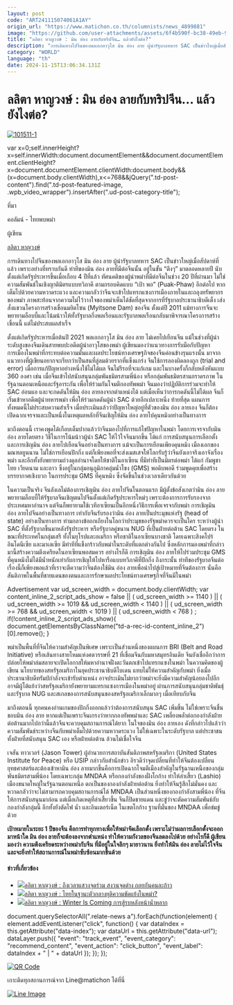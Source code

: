```yaml
---
layout: post
code: "ART241115074061A1AY"
origin_url: "https://www.matichon.co.th/columnists/news_4899881"
image: "https://github.com/user-attachments/assets/6f4b590f-bc38-49eb-93dd-1026d9c0237d"
title: "ลลิตา หาญวงษ์ : มิน อ่อง ลายกับทริปจีน… แล้วยังไงต่อ?"
description: "การเดินทางไปจีนของพลเอกอาวุโส มิน อ่อง ลาย ผู้นำรัฐบาลทหาร SAC เป็นข่าวใหญ่เมื่อสัปดาห์ที่แล้ว เพราะอย่างที่ทราบกันดี ท่าทีของมิน อ่อง ลายที่มีต่อจีนนั้น"
category: "WORLD"
language: "th"
date: 2024-11-15T13:06:34.131Z
---
```


# ลลิตา หาญวงษ์ : มิน อ่อง ลายกับทริปจีน… แล้วยังไงต่อ?

[![](https://www.matichon.co.th/wp-content/uploads/2024/11/101511-1.jpg "101511-1")](https://www.matichon.co.th/wp-content/uploads/2024/11/101511-1.jpg)

var x=0;self.innerHeight?x=self.innerWidth:document.documentElement&&document.documentElement.clientHeight?x=document.documentElement.clientWidth:document.body&&(x=document.body.clientWidth),x<=768&&jQuery(".td-post-content").find(".td-post-featured-image, .wpb\_video\_wrapper").insertAfter(".ud-post-category-title");

ที่มา

คอลัมน์ - ไทยพบพม่า

ผู้เขียน

[ลลิตา หาญวงษ์](https://www.matichon.co.th/columnist/%e0%b8%a5%e0%b8%a5%e0%b8%b4%e0%b8%95%e0%b8%b2-%e0%b8%ab%e0%b8%b2%e0%b8%8d%e0%b8%a7%e0%b8%87%e0%b8%a9%e0%b9%8c)

การเดินทางไปจีนของพลเอกอาวุโส มิน อ่อง ลาย ผู้นำรัฐบาลทหาร SAC เป็นข่าวใหญ่เมื่อสัปดาห์ที่แล้ว เพราะอย่างที่ทราบกันดี ท่าทีของมิน อ่อง ลายที่มีต่อจีนนั้น อยู่ในขั้น “ตึงๆ” มาตลอดหลายปี นับตั้งแต่เกิดรัฐประหารขึ้นเมื่อเกือบ 4 ปีที่แล้ว ทัศนคติของผู้นำพม่าที่มีต่อจีนในช่วง 20 ปีที่ผ่านมา ไม่ใช่ความสัมพันธ์ในเชิงญาติมิตรแบบทวิภาคี ตามกรอบคิดแบบ “เป้า พอ” (Puak-Phaw) อีกต่อไป หากเต็มไปด้วยความหวาดระแวง และความกลัวว่าจีนจะเข้าไปแทรกแซงการเมืองภายในและถลุงทรัพยากรของพม่า ภาพสะท้อนจากความไม่ไว้วางใจของพม่าเห็นได้ชัดที่สุดจากการที่รัฐบาลประธานาธิบดีเต็ง เส่ง สั่งแขวนโครงการสร้างเขื่อนมยิตโซน (Myitsone Dam) ของจีน ตั้งแต่ปี 2011 แม้ทางการจีนจะพยายามล็อบบี้และโน้มน้าวให้ทั้งรัฐบาลกึ่งพลเรือนและรัฐบาลพลเรือนกลับมาพิจารณาโครงการสร้างเขื่อนนี้ แต่ไม่ประสบผลสำเร็จ

ตั้งแต่เกิดรัฐประหารเมื่อต้นปี 2021 พลเอกอาวุโส มิน อ่อง ลาย ไม่เคยไปเยือนจีน แม้ในช่วงที่ผู้นำระดับสูงของจีนเดินสายพบปะอดีตผู้นำอาวุโสของพม่า ผู้เขียนมองว่าแนวทางการรับมือกับปัญหาการเมืองในพม่าที่กระทบต่อความมั่นและผลประโยชน์ทางเศรษฐกิจของจีนค่อนข้างรุนแรงนั้น มาจากแนวทางที่ผู้เขียนอยากจะเรียกว่าเป็นสนที่ลู่ลมด้วยรากที่แข็งแกร่ง จีนใช้การลองผิดลองถูก (trial and error) เมื่อการแก้ปัญหาอย่างหนึ่งใช้ไม่ได้ผล จีนไม่รีรอที่จะแก้เกม และในบางครั้งก็กลับหลังหันแบบ 360 องศา เช่น เมื่อจีนเข้าไปสนับสนุนกลุ่มพันธมิตรสามพี่น้อง หรือกลุ่มพันธมิตรสามภราดรภาพ ในรัฐฉานตอนเหนือและรัฐอาระกัน เพื่อให้ร่วมกันโจมตีกองทัพพม่า จีนมองว่าปฏิบัติการร่วมจะทำให้ SAC อ่อนแอ และจะกดดันให้มิน อ่อง ลายลงจากตำแหน่งได้ แต่เมื่อเห็นว่าการกดดันนี้ไม่ได้ผล จีนก็เริ่มเข้าหาอดีตผู้นำทหารพม่า เพื่อให้ร่วมกดดันผู้นำ SAC ด้วยอีกเปลาะหนึ่ง ท้ายที่สุด แผนการทั้งหมดนี้ไม่ประสบความสำเร็จ เมื่อประเมินแล้วว่าปัญหาใหญ่อยู่ที่ตัวของมิน อ่อง ลายเอง จีนก็ต้องเปิดฉากเจรจาและเป็นหนึ่งในเหตุผลหลักที่จีนเชิญให้มิน อ่อง ลายไปคุนหมิงอย่างเป็นทางการ

มาถึงตอนนี้ เราคงพูดได้เกือบเต็มปากแล้วว่าจีนมองไปที่การแก้ไขปัญหาในพม่า โดยการเจรจากับมิน อ่อง ลายโดยตรง วิธีในการโน้มน้าวผู้นำ SAC ให้ไว้ใจจีนมากขึ้น ได้แก่ การสนับสนุนการเลือกตั้ง และการเชิญมิน อ่อง ลายไปเยือนจีนอย่างเป็นทางการ แม้จะเป็นการเยือนเพียงคุนหมิง เมืองเอกของมณฑลยูนนาน ไม่ใช่การเยือนปักกิ่ง แต่ก็เพียงพอที่จะส่งเมสเสจให้โลกรับรู้ว่าจีนยังเอาจริงเอาจังเรื่องพม่า และอีกทั้งยังพยายามถ่วงดุลอำนาจโดยให้ชาติในอาเซียน ที่มีท่าทีเป็นมิตรต่อพม่า ได้แก่ กัมพูชา ไทย เวียดนาม และลาว ซึ่งอยู่ในกลุ่มอนุภูมิภาคลุ่มน้ำโขง (GMS) พอดิบพอดี ร่วมพูดคุยเพื่อสร้างบรรยากาศเชิงบวก ในการประชุม GMS ที่คุนหมิง ซึ่งจัดขึ้นในช่วงเวลาเดียวกันด้วย

ในความเป็นจริง จีนลังเลไม่ต้องการเชิญมิน อ่อง ลายไปจีนในตอนแรก มีผู้ตั้งข้อสังเกตว่ามิน อ่อง ลายพยายามล็อบบี้ให้รัฐบาลจีนเชิญตนไปจีนตั้งแต่เกิดรัฐประหารใหม่ๆ เพราะต้องการการรับรองจากประเทศมหาอำนาจ แต่จีนก็พยายามใช้เวทีอาเซียนเป็นอีกหนึ่งวิธีการเพื่อเจรจากับพม่า การเชิญมิน อ่อง ลายไปจีนอย่างเป็นทางการ เท่ากับจีนรับรองว่ามิน อ่อง ลายเป็นประมุขแห่งรัฐ (head of state) อย่างเป็นทางการ ท่ามกลางข้อถกเถียงในโลกว่าประมุขของรัฐพม่าควรจะเป็นใคร ระหว่างผู้นำ SAC ที่ตั้งรัฐบาลขึ้นมาหลังรัฐประหาร หรือรัฐบาลคู่ขนาน NUG ที่เป็นฝ่ายต่อต้าน SAC โดยตรง ในขณะที่ประเทศในกลุ่มเสรี ทั้งในยุโรปและอเมริกา หรือชาติในอาเซียนบางชาติ โดยเฉพาะสิงคโปร์ อินโดนีเซีย และมาเลเซีย มีท่าทีที่แข็งกร้าวกับพม่าในระดับที่แตกต่างกันไป ซึ่งหลักการมองพม่าที่กล่าวมานี้สร้างความตึงเครียดในอาเซียนพอสมควร อย่างไรก็ดี การเชิญมิน อ่อง ลายให้ไปร่วมประชุม GMS ที่คุนหมิงไม่ได้มีน้ำหนักเท่ากับการเชิญให้ไปหารือแบบทวิภาคีที่ปักกิ่ง ถึงกระนั้น ท่าทีของรัฐบาลจีนต่อเรื่องนี้ก็เพียงพอแล้วที่เราจะตีความว่าจีนต้องใช้มิน อ่อง ลายเพื่อนำไปสู่เป้าหมายที่จีนต้องการ นั่นคือสันติภาพในพื้นที่ชายแดนของตนและการรักษาผลประโยชน์ทางเศรษฐกิจที่จีนมีในพม่า

Advertisement var ud\_screen\_width = document.body.clientWidth; var content\_inline\_2\_script\_ads\_show = false || ( ud\_screen\_width >= 1140 ) || ( ud\_screen\_width >= 1019 && ud\_screen\_width < 1140 ) || ( ud\_screen\_width >= 768 && ud\_screen\_width < 1019 ) || ( ud\_screen\_width < 768 ) ; if(!content\_inline\_2\_script\_ads\_show){ document.getElementsByClassName("td-a-rec-id-content\_inline\_2")\[0\].remove(); }

พม่าเป็นพื้นที่ที่จีนให้ความสำคัญเป็นพิเศษ เพราะเป็นส่วนหนึ่งของแผนการ BRI (Belt and Road Initiative) หรือเส้นทางสายไหมแห่งศตวรรษที่ 21 ที่เชื่อมจีนกับมหาสมุทรอินเดีย จีนยังเชื่ออีกว่าการปล่อยให้พม่าล่มสลายจะเปิดโอกาสให้มหาอำนาจฝั่งตะวันตกเข้าไปแทรกแซงในพม่า ในความคิดของผู้เขียน นโยบายของสหรัฐอเมริกาในยุคประธานาธิบดีไบเดน แทบไม่ให้ความสำคัญกับพม่า ยิ่งเมื่อประธานาธิบดีทรัมป์กำลังจะเข้ารับตำแหน่ง อาจประเมินไม่ยากว่าพม่าจะยิ่งมีความสำคัญน้อยลงไปอีก อาจมีผู้โต้แย้งว่าสหรัฐอเมริกายังพยายามแทรกแซงการเมืองในพม่าอยู่ ผ่านการสนับสนุนกลุ่มชาติพันธุ์และรัฐบาล NUG และสเกลของการสนับสนุนของสหรัฐอเมริกาเล็กมากๆ เมื่อเทียบกับจีน

มาถึงตอนนี้ ทุกคนคงอ่านเกมของปักกิ่งออกแล้วว่าต้องการสนับสนุน SAC เพิ่มขึ้น ไม่ใช่เพราะจีนชื่นชอบมิน อ่อง ลาย หากแต่เป็นเพราะจีนเกรงว่าหากกองทัพพม่าและ SAC เพลี่ยงพล้ำต่อกองกำลังฝ่ายต่อต้านมากไปกว่านี้แล้วจีนจะควบคุมสถานการณ์ได้ยาก ในใจของมิน อ่อง ลายเอง ดังที่กล่าวไปแล้วว่าความสัมพันธ์ระหว่างจีนกับพม่าเต็มไปด้วยความหวาดระแวง ไม่ใช่เฉพาะในระดับรัฐบาล แต่ประชาชนทั้งฝ่ายที่สนับสนุน SAC เอง หรือฝ่ายต่อต้าน ล้วนไม่เชื่อใจจีน

เจสัน ทาวเวอร์ (Jason Tower) ผู้อำนวยการสถาบันสันติภาพสหรัฐอเมริกา (United States Institute for Peace) หรือ USIP กล่าวกับสำนักข่าว อิรวดีว่าจุดเปลี่ยนที่ทำให้จีนต้องเปลี่ยนยุทธศาสตร์และต้องเข้าหามิน อ่อง ลายมากขึ้นคือการเปิดฉากโจมตีเมืองสำคัญในรัฐฉานเหนือของกลุ่มพันธมิตรสามพี่น้อง โดยเฉพาะกลุ่ม MNDAA หรือกองกำลังของฝั่งโกก้าง ทำให้ล่าเสี้ยว (Lashio) เมืองขนาดใหญ่ในรัฐฉานตอนเหนือ ตกเป็นของกองกำลังฝ่ายต่อต้าน ยิ่งทำให้จีนรู้สึกไม่มั่นคง และหวาดกลัวว่าจะไม่สามารถควบคุมสถานการณ์ได้ MNDAA เป็นส่วนหนึ่งของกองกำลังสามพี่น้อง ที่จีนให้การสนับสนุนมาก่อน แต่เมื่อเกิดเหตุที่ล่าเสี้ยวขึ้น จีนก็ปิดชายแดน และขู่ว่าจะตัดความสัมพันธ์กับกองกำลังกลุ่มนี้ อีกทั้งยังตัดไฟ น้ำ และอินเตอร์เน็ต ในเขตโกก้าง ฐานที่มั่นของ MNDAA เพื่อข่มขู่ด้วย

**เป้าหมายในระยะ 1 ปีของจีน คือการทำทุกทางเพื่อให้พม่าจัดเลือกตั้ง เพราะไม่ว่าผลการเลือกตั้งจะออกมาหน้าใด มิน อ่อง ลายก็จะต้องลงจากตำแหน่ง ทำให้ความกังวลของจีนลดลงไปด้วย อย่างไรก็ดี ผู้เขียนมองว่า ความตึงเครียดระหว่างพม่ากับจีน ที่มีอยู่ในใจลึกๆ มายาวนาน ยิ่งทำให้มิน อ่อง ลายไม่ไว้ใจจีน และจะยิ่งทำให้สถานการณ์ในพม่าซับซ้อนมากขึ้นด้วย**

#### ข่าวที่เกี่ยวข้อง

*   [![](https://www.matichon.co.th/wp-content/uploads/2024/10/101810-1.jpg)ลลิตา หาญวงษ์ : ถึงเวลาแสวงจุดร่วม สงวนจุดต่าง ถอยกันคนละก้าว](https://www.matichon.co.th/columnists/news_4851988)
*   [![](https://www.matichon.co.th/wp-content/uploads/2024/10/ภป-ไทยตัวกลางยุติขัดแย้งในพม่า.jpg)ลลิตา หาญวงษ์ : ไทยในฐานะตัวกลางยุติความขัดแย้งในพม่า?](https://www.matichon.co.th/columnists/news_4823868)
*   [![](https://www.matichon.co.th/wp-content/uploads/2024/09/102009-1.jpg)ลลิตา หาญวงษ์ : Winter Is Coming การสู้รบหลังหน้าน้ำหลาก](https://www.matichon.co.th/columnists/news_4801912)

document.querySelectorAll(".relate-news a").forEach(function(element) { element.addEventListener("click", function() { var dataIndex = this.getAttribute("data-index"); var dataUrl = this.getAttribute("data-url"); dataLayer.push({ "event": "track\_event", "event\_category": "recommend\_content", "event\_action": "click\_button", "event\_label": dataIndex + " | " + dataUrl }); }); });

[![QR Code](https://www.matichon.co.th/wp-content/uploads/2023/07/wob1371z.jpg)](https://lin.ee/ht0nDxX)

เกาะติดทุกสถานการณ์จาก Line@matichon ได้ที่นี่

[![Line Image](https://www.matichon.co.th/wp-content/uploads/2023/07/th.png)](https://lin.ee/ht0nDxX)